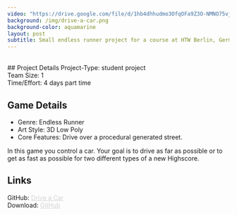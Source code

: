 ```yaml
---
video: "https://drive.google.com/file/d/1hb4dhhudmo3OfqOFa9Z3O-NMNO75vj8M/preview"
background: /img/drive-a-car.png
background-color: aquamarine
layout: post
subtitle: Small endless runner project for a course at HTW Berlin, Germany
---
```


<br>
## Project Details
Project-Type: student project
<br> Team Size: 1
<br> Time/Effort: 4 days part time

## Game Details
* Genre: Endless Runner
* Art Style: 3D Low Poly
* Core Features: Drive over a procedural generated street.

In this game you control a car. Your goal is to drive as far as possible or to get as fast as possible for two different types of a new Highscore.

## Links
GitHub: <a href="https://github.com/AyuCalices/RollABall_AsDriveACar" style="color: LightGray; text-decoration: underline; ">Drive a Car</a>
<br> Download: <a href="https://github.com/shirokonto/UrbanJungle/releases/tag/v1.0.0" style="color: LightGray; text-decoration: underline; ">GitHub</a>
